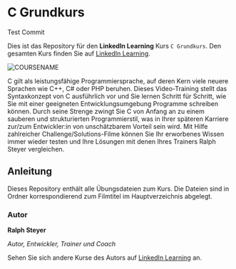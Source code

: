 # C Grundkurs

Test Commit


Dies ist das Repository für den **LinkedIn Learning** Kurs `C Grundkurs`. Den gesamten Kurs finden Sie auf [LinkedIn Learning][lil-course-url].

![COURSENAME][lil-thumbnail-url] 

C gilt als leistungsfähige Programmiersprache, auf deren Kern viele neuere Sprachen wie C++, C# oder PHP beruhen. Dieses Video-Training stellt das Syntaxkonzept von C ausführlich vor und Sie lernen Schritt für Schritt, wie Sie mit einer geeigneten Entwicklungsumgebung Programme schreiben können. Durch seine Strenge zwingt Sie C von Anfang an zu einem sauberen und strukturierten Programmierstil, was in Ihrer späteren Karriere zur/zum Entwickler:in von unschätzbarem Vorteil sein wird. Mit Hilfe zahlreicher Challenge/Solutions-Filme können Sie Ihr erworbenes Wissen immer wieder testen und Ihre Lösungen mit denen Ihres Trainers Ralph Steyer vergleichen.

## Anleitung

Dieses Repository enthält alle Übungsdateien zum Kurs. Die Dateien sind in Ordner korrespondierend zum Filmtitel im Hauptverzeichnis abgelegt.

### Autor

**Ralph Steyer**

_Autor, Entwickler, Trainer und Coach_

Sehen Sie sich andere Kurse des Autors auf [LinkedIn Learning](https://www.linkedin.com/learning/instructors/ralph-steyer) an.

[0]: # (Replace these placeholder URLs with actual course URLs)
[lil-course-url]: https://www.linkedin.com/learning/c-grundkurs-16922450
[lil-thumbnail-url]: https://cdn.lynda.com/course/3213248/3213248-1661520240992-16x9.jpg
